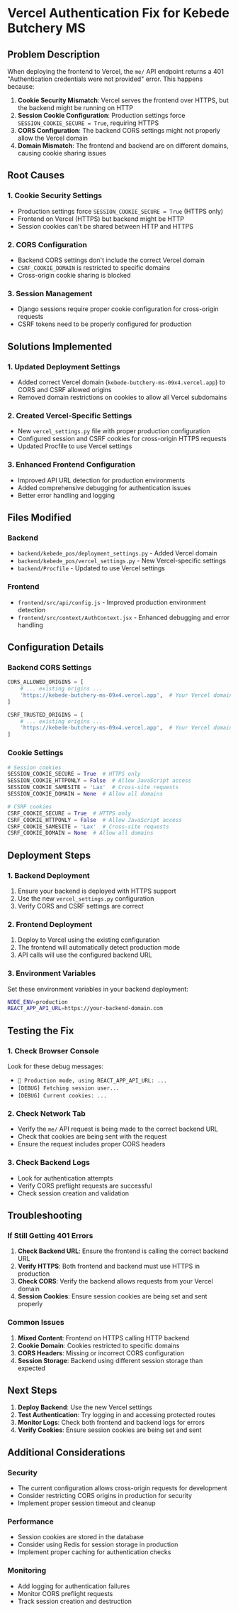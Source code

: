 # Vercel Authentication Fix for Kebede Butchery MS

## Problem Description

When deploying the frontend to Vercel, the `me/` API endpoint returns a 401 "Authentication credentials were not provided" error. This happens because:

1. **Cookie Security Mismatch**: Vercel serves the frontend over HTTPS, but the backend might be running on HTTP
2. **Session Cookie Configuration**: Production settings force `SESSION_COOKIE_SECURE = True`, requiring HTTPS
3. **CORS Configuration**: The backend CORS settings might not properly allow the Vercel domain
4. **Domain Mismatch**: The frontend and backend are on different domains, causing cookie sharing issues

## Root Causes

### 1. Cookie Security Settings
- Production settings force `SESSION_COOKIE_SECURE = True` (HTTPS only)
- Frontend on Vercel (HTTPS) but backend might be HTTP
- Session cookies can't be shared between HTTP and HTTPS

### 2. CORS Configuration
- Backend CORS settings don't include the correct Vercel domain
- `CSRF_COOKIE_DOMAIN` is restricted to specific domains
- Cross-origin cookie sharing is blocked

### 3. Session Management
- Django sessions require proper cookie configuration for cross-origin requests
- CSRF tokens need to be properly configured for production

## Solutions Implemented

### 1. Updated Deployment Settings
- Added correct Vercel domain (`kebede-butchery-ms-09x4.vercel.app`) to CORS and CSRF allowed origins
- Removed domain restrictions on cookies to allow all Vercel subdomains

### 2. Created Vercel-Specific Settings
- New `vercel_settings.py` file with proper production configuration
- Configured session and CSRF cookies for cross-origin HTTPS requests
- Updated Procfile to use Vercel settings

### 3. Enhanced Frontend Configuration
- Improved API URL detection for production environments
- Added comprehensive debugging for authentication issues
- Better error handling and logging

## Files Modified

### Backend
- `backend/kebede_pos/deployment_settings.py` - Added Vercel domain
- `backend/kebede_pos/vercel_settings.py` - New Vercel-specific settings
- `backend/Procfile` - Updated to use Vercel settings

### Frontend
- `frontend/src/api/config.js` - Improved production environment detection
- `frontend/src/context/AuthContext.jsx` - Enhanced debugging and error handling

## Configuration Details

### Backend CORS Settings
```python
CORS_ALLOWED_ORIGINS = [
    # ... existing origins ...
    'https://kebede-butchery-ms-09x4.vercel.app',  # Your Vercel domain
]

CSRF_TRUSTED_ORIGINS = [
    # ... existing origins ...
    'https://kebede-butchery-ms-09x4.vercel.app',  # Your Vercel domain
]
```

### Cookie Settings
```python
# Session cookies
SESSION_COOKIE_SECURE = True  # HTTPS only
SESSION_COOKIE_HTTPONLY = False  # Allow JavaScript access
SESSION_COOKIE_SAMESITE = 'Lax'  # Cross-site requests
SESSION_COOKIE_DOMAIN = None  # Allow all domains

# CSRF cookies
CSRF_COOKIE_SECURE = True  # HTTPS only
CSRF_COOKIE_HTTPONLY = False  # Allow JavaScript access
CSRF_COOKIE_SAMESITE = 'Lax'  # Cross-site requests
CSRF_COOKIE_DOMAIN = None  # Allow all domains
```

## Deployment Steps

### 1. Backend Deployment
1. Ensure your backend is deployed with HTTPS support
2. Use the new `vercel_settings.py` configuration
3. Verify CORS and CSRF settings are correct

### 2. Frontend Deployment
1. Deploy to Vercel using the existing configuration
2. The frontend will automatically detect production mode
3. API calls will use the configured backend URL

### 3. Environment Variables
Set these environment variables in your backend deployment:
```bash
NODE_ENV=production
REACT_APP_API_URL=https://your-backend-domain.com
```

## Testing the Fix

### 1. Check Browser Console
Look for these debug messages:
- `🚀 Production mode, using REACT_APP_API_URL: ...`
- `[DEBUG] Fetching session user...`
- `[DEBUG] Current cookies: ...`

### 2. Check Network Tab
- Verify the `me/` API request is being made to the correct backend URL
- Check that cookies are being sent with the request
- Ensure the request includes proper CORS headers

### 3. Check Backend Logs
- Look for authentication attempts
- Verify CORS preflight requests are successful
- Check session creation and validation

## Troubleshooting

### If Still Getting 401 Errors

1. **Check Backend URL**: Ensure the frontend is calling the correct backend URL
2. **Verify HTTPS**: Both frontend and backend must use HTTPS in production
3. **Check CORS**: Verify the backend allows requests from your Vercel domain
4. **Session Cookies**: Ensure session cookies are being set and sent properly

### Common Issues

1. **Mixed Content**: Frontend on HTTPS calling HTTP backend
2. **Cookie Domain**: Cookies restricted to specific domains
3. **CORS Headers**: Missing or incorrect CORS configuration
4. **Session Storage**: Backend using different session storage than expected

## Next Steps

1. **Deploy Backend**: Use the new Vercel settings
2. **Test Authentication**: Try logging in and accessing protected routes
3. **Monitor Logs**: Check both frontend and backend logs for errors
4. **Verify Cookies**: Ensure session cookies are being set and sent

## Additional Considerations

### Security
- The current configuration allows cross-origin requests for development
- Consider restricting CORS origins in production for security
- Implement proper session timeout and cleanup

### Performance
- Session cookies are stored in the database
- Consider using Redis for session storage in production
- Implement proper caching for authentication checks

### Monitoring
- Add logging for authentication failures
- Monitor CORS preflight requests
- Track session creation and destruction
